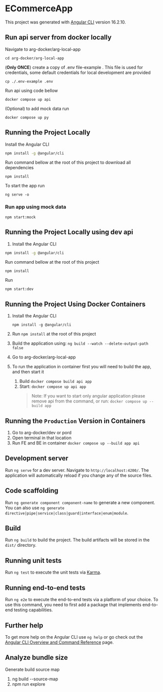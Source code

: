 # ECommerceApp

This project was generated with [Angular CLI](https://github.com/angular/angular-cli) version 16.2.10.

## Run api server from docker locally

Navigate to arg-docker/arg-local-app

```shell
cd arg-docker/arg-local-app
```

(**Only ONCE**) create a copy of .env file-example . This file is used for credentials, some default credentials for local development are provided

```shell
cp ./.env-example .env
```

Run api using code bellow

```shell
docker compose up api
```

(Optional) to add mock data run

```shell
docker compose up py
```

## Running the Project Locally

Install the Angular CLI

```sh
npm install -g @angular/cli
```

Run command bellow at the root of this project to download all dependencies

```shell
npm install
```

To start the app run

```shell
ng serve -o
```

### Run app using mock data

```shell
npm start:mock
```

## Running the Project Locally using dev api

1. Install the Angular CLI

```sh
npm install -g @angular/cli
```

Run command bellow at the root of this project

```shell
npm install
```

Run

```shell
npm start:dev
```

## Running the Project Using Docker Containers

1. Install the Angular CLI

   `npm install -g @angular/cli`

2. Run `npm install` at the root of this project
3. Build the application using: `ng build --watch --delete-output-path false`
4. Go to arg-docker/arg-local-app
5. To run the application in container first you will need to build the app, and then start it
   1. Build `docker compose build api app`
   2. Start: `docker compose up api app`
      > Note: If you want to start only angular application please remove api from the command, or run: `docker compose up --build app`

## Running the `Production` Version in Containers

1. Go to arg-docker/dev or pord
2. Open terminal in that location
3. Run FE and BE in container `docker compose up --build app api`

## Development server

Run `ng serve` for a dev server. Navigate to `http://localhost:4200/`. The application will automatically reload if you change any of the source files.

## Code scaffolding

Run `ng generate component component-name` to generate a new component. You can also use `ng generate directive|pipe|service|class|guard|interface|enum|module`.

## Build

Run `ng build` to build the project. The build artifacts will be stored in the `dist/` directory.

## Running unit tests

Run `ng test` to execute the unit tests via [Karma](https://karma-runner.github.io).

## Running end-to-end tests

Run `ng e2e` to execute the end-to-end tests via a platform of your choice. To use this command, you need to first add a package that implements end-to-end testing capabilities.

## Further help

To get more help on the Angular CLI use `ng help` or go check out the [Angular CLI Overview and Command Reference](https://angular.io/cli) page.

## Analyze bundle size

Generate build source map

1. ng build --source-map
2. npm run explore
